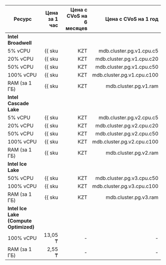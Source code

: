
| Ресурс        | Цена за 1 час                                   | Цена с CVoS на 6 месяцев                                                     | Цена с CVoS на 1 год                                                         |
|---------------|------------------------------------------------:|-----------------------------------------------------------------------------:|-----------------------------------------------------------------------------:|
| **Intel Broadwell**                                                                                                                                                                                                           |
| 5% vCPU       | {{ sku|KZT|mdb.cluster.pg.v1.cpu.c5|string }}   | −                                                                            | −                                                                            |
| 20% vCPU      | {{ sku|KZT|mdb.cluster.pg.v1.cpu.c20|string }}  | −                                                                            | −                                                                            |
| 50% vCPU      | {{ sku|KZT|mdb.cluster.pg.v1.cpu.c50|string }}  | −                                                                            | −                                                                            |
| 100% vCPU     | {{ sku|KZT|mdb.cluster.pg.v1.cpu.c100|string }} | −                                                                            | −                                                                            |
| RAM (за 1 ГБ) | {{ sku|KZT|mdb.cluster.pg.v1.ram|string }}      | −                                                                            | −                                                                            |
| **Intel Cascade Lake**                                                                                                                                                                                                        |
| 5% vCPU       | {{ sku|KZT|mdb.cluster.pg.v2.cpu.c5|string }}   | −                                                                            | −                                                                            |
| 20% vCPU      | {{ sku|KZT|mdb.cluster.pg.v2.cpu.c20|string }}  | −                                                                            | −                                                                            |
| 50% vCPU      | {{ sku|KZT|mdb.cluster.pg.v2.cpu.c50|string }}  | −                                                                            | −                                                                            |
| 100% vCPU     | {{ sku|KZT|mdb.cluster.pg.v2.cpu.c100|string }} | {{ sku|KZT|v1.commitment.selfcheckout.m6.mdb.pg.cpu.c100.v2|string }} (-15%) | {{ sku|KZT|v1.commitment.selfcheckout.y1.mdb.pg.cpu.c100.v2|string }} (-22%) |
| RAM (за 1 ГБ) | {{ sku|KZT|mdb.cluster.pg.v2.ram|string }}      | {{ sku|KZT|v1.commitment.selfcheckout.m6.mdb.pg.ram.v2|string }} (-15%)      | {{ sku|KZT|v1.commitment.selfcheckout.y1.mdb.pg.ram.v2|string }} (-22%)      |
| **Intel Ice Lake**                                                                                                                                                                                                            |
| 50% vCPU      | {{ sku|KZT|mdb.cluster.pg.v3.cpu.c50|string }}  | −                                                                            | −                                                                            |
| 100% vCPU     | {{ sku|KZT|mdb.cluster.pg.v3.cpu.c100|string }} | {{ sku|KZT|v1.commitment.selfcheckout.m6.mdb.pg.cpu.c100.v3|string }} (-15%) | {{ sku|KZT|v1.commitment.selfcheckout.y1.mdb.pg.cpu.c100.v3|string }} (-22%) |
| RAM (за 1 ГБ) | {{ sku|KZT|mdb.cluster.pg.v3.ram|string }}      | {{ sku|KZT|v1.commitment.selfcheckout.m6.mdb.pg.ram.v3|string }} (-15%)      | {{ sku|KZT|v1.commitment.selfcheckout.y1.mdb.pg.ram.v3|string }} (-22%)      |
| **Intel Ice Lake (Compute Optimized)** |
| 100% vCPU | 13,05 ₸ | - | - |
| RAM (за 1 ГБ) | 2,55 ₸ | - | - |


